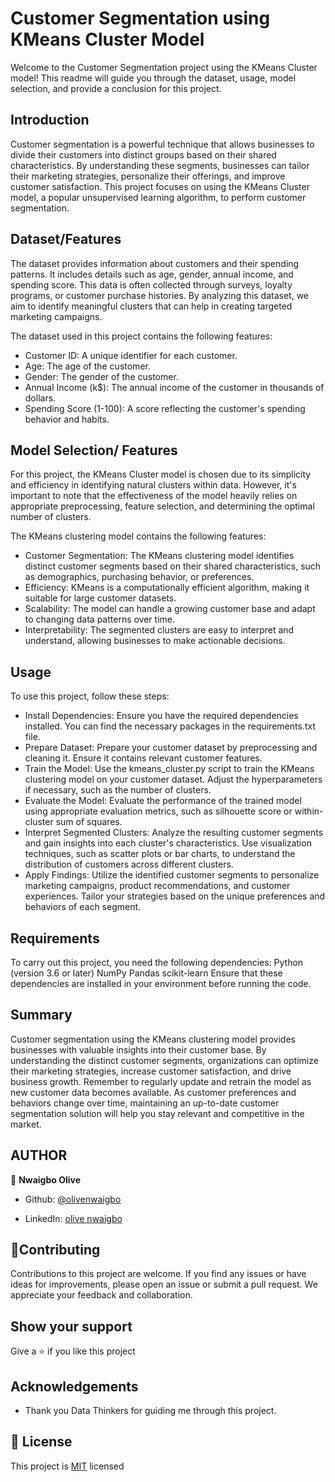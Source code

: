 # Customer Segmentation using KMeans Cluster Model


Welcome to the Customer Segmentation project using the KMeans Cluster model! This readme will guide you through the dataset, usage, model selection, and provide a conclusion for this project.

## Introduction
Customer segmentation is a powerful technique that allows businesses to divide their customers into distinct groups based on their shared characteristics. By understanding these segments, businesses can tailor their marketing strategies, personalize their offerings, and improve customer satisfaction. This project focuses on using the KMeans Cluster model, a popular unsupervised learning algorithm, to perform customer segmentation.


## Dataset/Features
The dataset provides information about customers and their spending patterns. It includes details such as age, gender, annual income, and spending score. This data is often collected through surveys, loyalty programs, or customer purchase histories. By analyzing this dataset, we aim to identify meaningful clusters that can help in creating targeted marketing campaigns.

The dataset used in this project contains the following features:
- Customer ID: A unique identifier for each customer.
- Age: The age of the customer.
- Gender: The gender of the customer.
- Annual Income (k$): The annual income of the customer in thousands of dollars.
- Spending Score (1-100): A score reflecting the customer's spending behavior and habits.




## Model Selection/ Features
For this project, the KMeans Cluster model is chosen due to its simplicity and efficiency in identifying natural clusters within data. However, it's important to note that the effectiveness of the model heavily relies on appropriate preprocessing, feature selection, and determining the optimal number of clusters.

The KMeans clustering model contains the following features:
- Customer Segmentation: The KMeans clustering model identifies distinct customer segments based on their shared characteristics, such as demographics, purchasing behavior, or preferences.
- Efficiency: KMeans is a computationally efficient algorithm, making it suitable for large customer datasets.
- Scalability: The model can handle a growing customer base and adapt to changing data patterns over time.
- Interpretability: The segmented clusters are easy to interpret and understand, allowing businesses to make actionable decisions.


## Usage
To use this project, follow these steps:
- Install Dependencies: Ensure you have the required dependencies installed. You can find the necessary packages in the requirements.txt file.
- Prepare Dataset: Prepare your customer dataset by preprocessing and cleaning it. Ensure it contains relevant customer features.
- Train the Model: Use the kmeans_cluster.py script to train the KMeans clustering model on your customer dataset. Adjust the hyperparameters if necessary, such as the number of clusters.
- Evaluate the Model: Evaluate the performance of the trained model using appropriate evaluation metrics, such as silhouette score or within-cluster sum of squares.
- Interpret Segmented Clusters: Analyze the resulting customer segments and gain insights into each cluster's characteristics. Use visualization techniques, such as scatter plots or bar charts, to understand the distribution of customers across different clusters.
- Apply Findings: Utilize the identified customer segments to personalize marketing campaigns, product recommendations, and customer experiences. Tailor your strategies based on the unique preferences and behaviors of each segment.

## Requirements
To carry out this project, you need the following dependencies:
Python (version 3.6 or later)
NumPy
Pandas
scikit-learn
Ensure that these dependencies are installed in your environment before running the code.

## Summary
Customer segmentation using the KMeans clustering model provides businesses with valuable insights into their customer base. By understanding the distinct customer segments, organizations can optimize their marketing strategies, increase customer satisfaction, and drive business growth.
Remember to regularly update and retrain the model as new customer data becomes available. As customer preferences and behaviors change over time, maintaining an up-to-date customer segmentation solution will help you stay relevant and competitive in the market.

## AUTHOR
👤 **Nwaigbo Olive**
- Github:  [@olivenwaigbo](https://github.com/Olivenwaigbo?tab=following)    

- LinkedIn:  [olive nwaigbo](https://www.linkedin.com/in/olive-nwaigbo-95707a151)

## 🤝**Contributing**
Contributions to this project are welcome. If you find any issues or have ideas for improvements, please open an issue or submit a pull request. We appreciate your feedback and collaboration.


## **Show your support**
Give a ⭐️ if you like this project

## **Acknowledgements**
- Thank you Data Thinkers  for guiding me through this project.
## 📝 License 
This project is [MIT](./MIT.md) licensed

